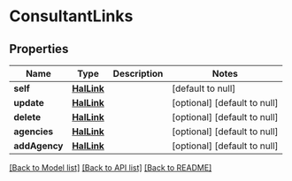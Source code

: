 # ConsultantLinks
## Properties

Name | Type | Description | Notes
------------ | ------------- | ------------- | -------------
**self** | [**HalLink**](HalLink.md) |  | [default to null]
**update** | [**HalLink**](HalLink.md) |  | [optional] [default to null]
**delete** | [**HalLink**](HalLink.md) |  | [optional] [default to null]
**agencies** | [**HalLink**](HalLink.md) |  | [optional] [default to null]
**addAgency** | [**HalLink**](HalLink.md) |  | [optional] [default to null]

[[Back to Model list]](../README.md#documentation-for-models) [[Back to API list]](../README.md#documentation-for-api-endpoints) [[Back to README]](../README.md)

